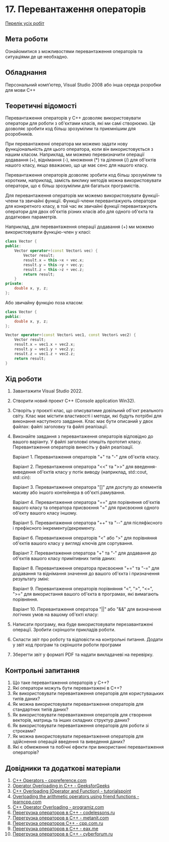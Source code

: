 # 17. Перевантаження операторів

[Перелік усіх робіт](../README.md)

## Мета роботи 

Ознайомитися з можливостями перевантаження операторів та ситуаціями де це необхадно.

## Обладнання

Персональний комп’ютер, Visual Studio 2008 або інша середа розробки для мови C++

## Теоретичні відомості

Перевантаження операторів у С++ дозволяє використовувати оператори для роботи з об'єктами класів, які ми самі створюємо. Це дозволяє зробити код більш зрозумілим та приємнішим для розробників.

При перевантаженні оператора ми можемо задати нову функціональність для цього оператора, коли він використовується з нашим класом. Наприклад, ми можемо перевизначити операції додавання (+), віднімання (-), множення (*) та ділення (/) для об'єктів нашого класу, якщо вважаємо, що це має сенс для нашого класу.

Перевантаження операторів дозволяє зробити код більш зрозумілим та коротким, наприклад, замість виклику методів можна використовувати оператори, що є більш зрозумілим для багатьох програмістів.

Для перевантаження операторів ми можемо використовувати функції-члени та звичайні функції. Функції-члени перевантажують оператори для конкретного класу, в той час як звичайні функції перевантажують оператори для двох об'єктів різних класів або для одного об'єкта та додаткових параметрів.

Наприклад, для перевантаження операції додавання (+) ми можемо використовувати функцію-член у класі:

```cpp
class Vector {
public:
    Vector operator+(const Vector& vec) {
        Vector result;
        result.x = this->x + vec.x;
        result.y = this->y + vec.y;
        result.z = this->z + vec.z;
        return result;
    }
private:
    double x, y, z;
};
```

Або звичайну функцію поза класом:

```cpp
class Vector {
public:
    double x, y, z;
};

Vector operator+(const Vector& vec1, const Vector& vec2) {
    Vector result;
    result.x = vec1.x + vec2.x;
    result.y = vec1.y + vec2.y;
    result.z = vec1.z + vec2.z;
    return result;
}
```

## Хід роботи

1. Завантажити Visual Studio 2022.

2. Створити новий проект C++ (Console application Win32).

3. Створіть у проєкті клас, що описуватиме довільний об'єкт реального світу. Клас має містити властивості і методи, які будуть потрібні для виконання наступного завдання. Клас має бути описаний у двох файлах: файлі заголовку та файлі реалізації.

4. Виконайте завдання з перевантаження операторів відповідно до вашого варіанту. У файлі заголовкі опишіть прототип класу. Перевантаження операторів винесіть у файл реалізації.

    Варіант 1. Перевантаження операторів "+" та "-" для об'єктів класу.

    Варіант 2. Перевантаження оператора "<<" та ">>" для введення-виведення об'єктів класу у потік виводу (наприклад, std::cout, std::cin):

    Варіант 3. Перевантаження оператора "[]" для доступу до елементів масиву або іншого контейнера в об'єкті.рамування.

    Варіант 4. Перевантаження оператора "==" для порівняння об'єктів вашого класу та оператора присвоєння "=" для присвоєння одного об'єкту вашого класу іншому.

    Варіант 5. Перевантаження оператора "++" та "--" для післяфіксного і префіксного інкременту/декременту.

    Варіант 6. Перевантаження операторів "<" або ">" для порівняння об'єктів вашого класу у вигляді ключів для сортування.
    
    Варіант 7. Перевантаження оператора "+" та "-" для додавання до об'єктів вашого класу примітивних типів даних:

    Варіант 8. Перевантаження оператора присвоєння "+=" та "-=" для додавання та віднімання значення до вашого об'єкта і призначення результату зміні:

    Варіант 9. Перевантаження операторів порівняння "<", ">", "<=", ">=" для використання вашого об'єкта в програмах, які вимагають порівняння.

    Варіант 10. Перевантаження оператора "||" або "&&" для визначення логічних умов на вашому об'єкті класу:

5. Написати програму, яка буде використовувати перезавантажені операції. Зробити скріншоти прикладів роботи.
   
6. Скласти звіт про роботу та відповісти на контрольні питання. Додати у звіт код програм та скріншоти роботи програми

7. Зберегти звіт у форматі PDF та надати викладачеві на перевірку.


## Контрольні запитання

1. Що таке перевантаження операторів у C++?
2. Які оператори можуть бути перевантажені в C++?
3. Як використовувати перевантаження операторів для користувацьких типів даних?
4. Як можна використовувати перевантаження операторів для стандартних типів даних?
5. Як використовувати перевантаження операторів для створення векторів, матриць та інших складних структур даних?
6. Як використовувати перевантаження операторів для роботи зі строками?
7. Як можна використовувати перевантаження операторів для здійснення операцій введення та виведення даних?
8. Які є обмеження та побічні ефекти при використанні перевантаження операторів?

## Довідники та додаткові матеріали

1.  [C++ Operators - cppreference.com](https://en.cppreference.com/w/cpp/language/operators)
2.  [Operator Overloading in C++ - GeeksforGeeks](https://www.geeksforgeeks.org/operator-overloading-c/)
3.  [C++ Overloading (Operator and Function) - tutorialspoint](https://www.tutorialspoint.com/cplusplus/cpp_overloading.htm)
4.  [Overloading the arithmetic operators using friend functions - learncpp.com](https://www.learncpp.com/cpp-tutorial/93-overloading-the-arithmetic-operators-using-friend-functions/)
5.  [C++ Operator Overloading - programiz.com](https://www.programiz.com/cpp-programming/operator-overloading)
6.  [Перегрузка операторов в C++ - codelessons.ru](https://codelessons.ru/cplusplus/peregruzka-operatorov-v-c.html)
7.  [Перегрузка операторов в C++ - metanit.com](https://metanit.com/cpp/tutorial/6.10.php)
8.  [Перегрузка операторов C++ - cpp.com.ru](https://cpp.com.ru/operators.html)
9.  [Перегрузка операторов в C++ - eax.me](https://eax.me/cpp-overload/)
10. [Перегрузка операторов в C++ - cyberforum.ru](https://www.cyberforum.ru/cpp-beginners/thread1689464.html)